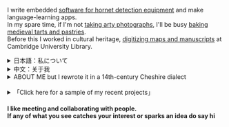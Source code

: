 I write embedded [software for hornet detection equipment](https://www.gardapis.co.uk) and make language-learning apps.      
In my spare time, if I'm not [taking arty photographs](https://callumbeaney.github.io), I'll be busy [baking medieval tarts and pastries](https://callumbeaney.github.io/pages/baking/baking.html).  
Before this I worked in cultural heritage, [digitizing maps and manuscripts](https://callumbeaney.github.io/pages/dcu/dcu.html) at Cambridge University Library.

<details><summary> 日本語：私について </summary>
カルと申します。イギリス東部出身のプログラマーで写真専門のライター兼編集者です。  
美術写真評論オンライン出版物『C4 Journal』の共同創設者及び編集者です。   
以前はケンブリッジ大学図書館で文化遺産コレクションの写真技師として働きました。   
現在RFID関連の組込みプログラミングの体験学習をして、言語関連アップを発展しています。
</details>

<details><summary> 中文：关于我 </summary> 
我是一位自学的程序员同时兼职做作家编辑。我是网络出版物[C4 Journal](https://www.c4journal.com/)的文字编辑也是创始人之一。   
在此之前我作为文化遗产摄影家在剑桥大学图书馆里工作过，在那期间我按照ISO标准数位化做了许多手稿和历史档案。   
目前，我正在做嵌入式系统开发。 
</details>  

<details><summary> ABOUT ME but I rewrote it in a 14th-century Cheshire dialect</summary> 
Callum I hatte. Wythinne þe felds of þe est of Bretaygne I wone, by wylde wode nere. þys my Github schawen mony toles I my-seluen haue written. My crafte bi for to deprece þese mony harnettes, quo loue baret ful much, and quo forthi hunten oure bees ande poysoun our hony. For a disport I make picturez of liȝt, whene I seinen a wonder gladly wolde I yow schewen. Ande also I write aboute hem ande oþer bokes, and for my frendes serue gode messes wiþ wynne. Bifore now I mony picturez maked at þe Vniuersite of Caumbrygge, for to preserue olde bokes with lyȝt. 
</details>
  
  <br>

<details><summary>「Click here for a sample of my recent projects」</summary>
<table>
    <tr>
        <td width="300">
            <p><a href="https://github.com/CallumBeaney/kanji-hanzi-chainer">
                <img src="https://callumbeaney.github.io/index_images/chain.jpg" /></a>
        </td>
        <td>
           <b>Chinese Character-Linking Handwriting Practice Tool (Dart/Flutter)</b>            <p></p>
            <p>This is an app for practicing hand-writing kanji and by chaining them by their shared components: e.g. 虫 虹 工 紅。寸 吋 囗 吐 土。暑、寒、暖。<br> 
          </p>            <p></p>
            <p>Repo: <a href="https://github.com/CallumBeaney/kanji-hanzi-chainer">漢字連鎖 Kanji/Hanzi Chainer </a><br>Watch a <a href="https://www.youtube.com/watch?v=ouIrOlZg_5I">video</a><br>And also a <a href="https://callumbeaney.github.io/rensou-kanji-hinge/">prototype I made in JS</a></p>
        </td>
    </tr>
    <tr>
        <td width="300">
            <a href="https://github.com/CallumBeaney/chinese-wordsearch-game"><img src="https://callumbeaney.github.io/index_images/hanzipair2.jpg" /></a>
        </td>
        <td>
            <b>双汉字复合词搜索・二漢字複合語狩猟・hanzi/kanji pairing games (JS)</b>
            <p></p>
            <p>Each grid of 16 hanzi is built from 8 random seed words. Tap 2 hanzi and, if they turn green, you've found one; it'll be added to your list. These 16 hanzi might contain more than just those 8 combinations... when you find such a word, the tiles will briefly turn gold.</p>
            <p></p>
            <p>Repo: <a href="https://github.com/CallumBeaney/chinese-wordsearch-game">双汉字复合词搜索 -- Chinese version</a><br>
              Repo: <a href="https://github.com/CallumBeaney/kanji-pair-game">日本語版もあります！ I made a Japanese Version too! </a></p>
        </td>
    </tr>
    <tr>
        <td width="300">
            <a href="https://www.youtube.com/watch?v=z8FjJ5C5CEw"><img src="https://callumbeaney.github.io/index_images/rfid.jpg" /></a>
        </td>
        <td>
            <b>Demonstration software for PirFlx2.0 RFID Reader Board (Python/C)</b>
            <p></p>
            <p>Example software for using Raspberry Pi extension board, intended to show core functionality and not for production. 
              This internship included learning WiringPi, pySerial, core SPI structures, serial port debugging etc. 
              Long-term it will be used in monitoring Apidae and Vespa genera insects using Bluetooth and/or LORAWAN.</p>
            <p></p>
            <p>Video: <a href="https://www.youtube.com/watch?v=z8FjJ5C5CEw">RFID Reader Board</a></p>
        </td>
    </tr>
    <tr>
        <td width="300">
            <a href="https://github.com/CallumBeaney/people"><img src="https://callumbeaney.github.io/index_images/people.jpg" /></a>
        </td>
        <td>
            <b>PEOPLE (C)</b>
            <p></p>
            <p>A CLI tool for tracking the number of days since you have made contact with your network.</p>
            <p></p>
            <p>Repo: <a href="https://github.com/CallumBeaney/people">people</a></p>
        </td>
    </tr>
    <tr>
        <td width="300">
            <p><a href="https://github.com/CallumBeaney/regex-or-obsfucation/">
                <img src="https://github.com/CallumBeaney/regex-or-obsfucation/raw/main/resources/pic2.jpg" /></a>
        </td>
        <td>
           <b>Regex or Obfuscation?</b> <p></p>
            <p>Do you know your `{{;({(/**/{({;;});});});}` from your `(?<=\\{)([^}]+)(?=\\})\` ?<br> 
          </p>            <p></p>
            <p>Repo: <a href="https://regex-or-obfuscation.web.app/">Play it here!</a><br></p>
        </td>
    </tr>
    <tr>
        <td width="300">
            <a href="https://github.com/CallumBeaney/Symbolic-Notation-Converter"><img src="https://github.com/CallumBeaney/Website/raw/master/resources/snc.gif" /></a>
        </td>
        <td>
            <b>Symbolic Notation Converter (JS)</b>
            <p></p>
            <p>A webapp that converts English coded input to mathematical notation. e.g. [all var in dd goe pi] → [∀𝑥 ∈ 𝔻 ≥ π ]</p>
            <p></p>
            <p>Repo: <a href="https://github.com/CallumBeaney/Symbolic-Notation-Converter">Symbolic Notation Converter</a></p>
        </td>
    </tr>
</table>
  </details>
  
<h4>I like meeting and collaborating with people.<br>If any of what you see catches your interest or sparks an idea do say hi</h4>
